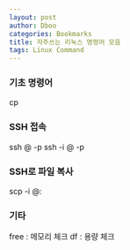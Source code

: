 ```yaml
---
layout: post
author: Dboo
categories: Bookmarks
title: 자주쓰는 리눅스 명령어 모음
tags: Linux Command
---
```


### 기초 명령어

cp <copy-file-path> <paste-file-path>

### SSH 접속

ssh <user>@<ip> -p <port>
ssh -i <pem-file-location> <user>@<ip> -p <port>

### SSH로 파일 복사

scp -i <pem-file-location> <copy-file-path> <user>@<ip>:<paste-path>

### 기타

free : 메모리 체크
df : 용량 체크
